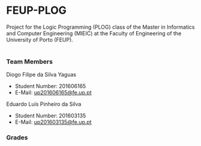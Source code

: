 # FEUP-PLOG
Project for the Logic Programming (PLOG) class of the Master in Informatics and Computer Engineering (MIEIC) at the Faculty of Engineering of the University of Porto (FEUP).
<br><br>
### Team Members
Diogo Filipe da Silva Yaguas<br>
* Student Number: 201606165
* E-Mail: up201606165@fe.up.pt

Eduardo Luís Pinheiro da Silva
* Student Number: 201603135
* E-Mail: up201603135@fe.up.pt

### Grades
